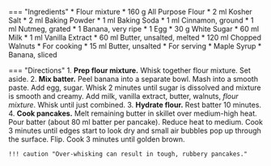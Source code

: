 === "Ingredients"
    * Flour mixture
        * 160 g All Purpose Flour
        * 2 ml Kosher Salt
        * 2 ml Baking Powder
        * 1 ml Baking Soda
        * 1 ml Cinnamon, ground
        * 1 ml Nutmeg, grated
    * 1 Banana, very ripe
    * 1 Egg
    * 30 g White Sugar
    * 60 ml Milk
    * 1 ml Vanilla Extract
    * 60 ml Butter, unsalted, melted
    * 120 ml Chopped Walnuts
    * For cooking
        * 15 ml Butter, unsalted
    * For serving
        * Maple Syrup
        * Banana, sliced

=== "Directions"
    1. **Prep flour mixture.** Whisk together flour mixture. Set aside.
    2. **Mix batter.** Peel banana into a separate bowl. Mash into a smooth paste. Add egg, sugar. Whisk 2 minutes until sugar is dissolved and mixture is smooth and creamy. Add milk, vanilla extract, butter, walnuts, *flour mixture*. Whisk until just combined.
    3. **Hydrate flour.** Rest batter 10 minutes.
    4. **Cook pancakes.** Melt remaining butter in skillet over medium-high heat. Pour batter (about 80 ml batter per pancake). Reduce heat to medium. Cook 3 minutes until edges start to look dry and small air bubbles pop up through the surface. Flip. Cook 3 minutes until golden brown.

    !!! caution "Over-whisking can result in tough, rubbery pancakes."

[^1]:
    Mitzewich, John. ["Banana Bread Pancakes – Based on a True Story."](https://foodwishes.blogspot.com/2020/10/banana-bread-pancakes-based-on-true.html) *Food Wishes.* 6 October 2020. Accessed October 2020.
